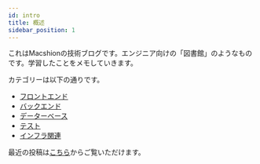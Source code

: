 ```yaml
---
id: intro
title: 概述
sidebar_position: 1
---
```


これはMacshionの技術ブログです。エンジニア向けの「図書館」のようなものです。学習したことをメモしていきます。

カテゴリーは以下の通りです。

- [フロントエンド](/docs/frontend/)
- [バックエンド](/docs/backend/)
- [データーベース](/docs/database/)
- [テスト](/docs/test/)
- [インフラ関連](/docs/devops/)

最近の投稿は[こちら](/blog)からご覧いただけます。